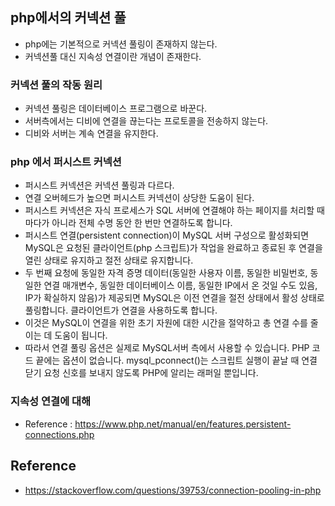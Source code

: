## php에서의 커넥션 풀
- php에는 기본적으로 커넥션 풀링이 존재하지 않는다.
- 커넥션풀 대신 지속성 연결이란 개념이 존재한다.

### 커넥션 풀의 작동 원리
- 커넥션 풀링은 데이터베이스 프로그램으로 바꾼다.
- 서버측에서는 디비에 연결을 끊는다는 프로토콜을 전송하지 않는다.
- 디비와 서버는 계속 연결을 유지한다.

### php 에서 퍼시스트 커넥션
- 퍼시스트 커넥션은 커넥션 풀링과 다르다.
- 연결 오버헤드가 높으면 퍼시스트 커넥션이 상당한 도움이 된다.
- 퍼시스트 커넥션은 자식 프로세스가 SQL 서버에 연결해야 하는 페이지를 처리할 때마다가 아니라 전체 수명 동안 한 번만 연결하도록 합니다.
- 퍼시스트 연결(persistent connection)이 MySQL 서버 구성으로 활성화되면 MySQL은 요청된 클라이언트(php 스크립트)가 작업을 완료하고 종료된 후 연결을 열린 상태로 유지하고 절전 상태로 유지합니다.
- 두 번째 요청에 동일한 자격 증명 데이터(동일한 사용자 이름, 동일한 비밀번호, 동일한 연결 매개변수, 동일한 데이터베이스 이름, 동일한 IP에서 온 것일 수도 있음, IP가 확실하지 않음)가 제공되면 MySQL은 이전 연결을 절전 상태에서 활성 상태로 풀링합니다. 클라이언트가 연결을 사용하도록 합니다.
- 이것은 MySQL이 연결을 위한 초기 자원에 대한 시간을 절약하고 총 연결 수를 줄이는 데 도움이 됩니다.
- 따라서 연결 풀링 옵션은 실제로 MySQL서버 측에서 사용할 수 있습니다. PHP 코드 끝에는 옵션이 없습니다. mysql_pconnect()는 스크립트 실행이 끝날 때 연결 닫기 요청 신호를 보내지 않도록 PHP에 알리는 래퍼일 뿐입니다.

### 지속성 연결에 대해
- Reference : https://www.php.net/manual/en/features.persistent-connections.php

## Reference
- https://stackoverflow.com/questions/39753/connection-pooling-in-php
